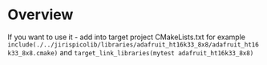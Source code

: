 # Overview

If you want to use it - add into target project CMakeLists.txt for example
`include(./../jirispicolib/libraries/adafruit_ht16k33_8x8/adafruit_ht16k33_8x8.cmake)`
and
`target_link_libraries(mytest adafruit_ht16k33_8x8)`
